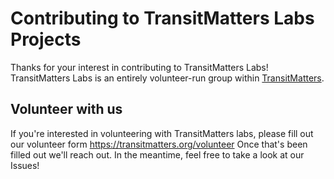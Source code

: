 # Contributing to TransitMatters Labs Projects

Thanks for your interest in contributing to TransitMatters Labs! TransitMatters Labs is an entirely volunteer-run group within [TransitMatters](https://transitmatters.org/).

## Volunteer with us

If you're interested in volunteering with TransitMatters labs, please fill out our volunteer form https://transitmatters.org/volunteer
Once that's been filled out we'll reach out. In the meantime, feel free to take a look at our Issues!
